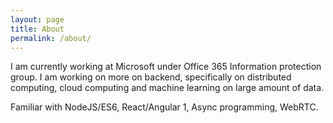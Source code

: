```yaml
---
layout: page
title: About
permalink: /about/
---
```


I am currently working at Microsoft under Office 365 Information protection group. I am working on more on backend, specifically on distributed computing, cloud computing and machine learning on large amount of data. 

Familiar with NodeJS/ES6, React/Angular 1, Async programming, WebRTC.


